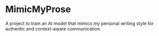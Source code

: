 # MimicMyProse
A project to train an AI model that mimics my personal writing style for authentic and context-aware communication.
